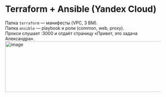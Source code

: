 # Terraform + Ansible (Yandex Cloud)
Папка `terraform` — манифесты (VPC, 3 ВМ).  
Папка `ansible` — playbook и роли (common, web, proxy).  
Прокси слушает :3000 и отдаёт страницу «Привет, это задача Александра».
<img width="1278" height="164" alt="image" src="https://github.com/user-attachments/assets/f387a9ef-8ffb-493c-bf39-72aac2659f10" />
